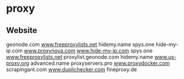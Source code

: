 # proxy


## Website

geonode.com
www.freeproxylists.net
hidemy.name
spys.one
hide-my-ip.com
www.proxynova.com
www.hide-my-ip.com
spys.one
www.freeproxylists.net
proxylist.geonode.com
hidemy.name
www.us-proxy.org
advanced.name
proxyservers.pro
www.proxydocker.com
scrapingant.com
www.duplichecker.com
fineproxy.de
